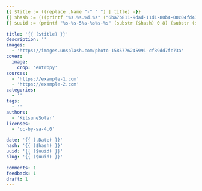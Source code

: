 ```yaml
---
{{ $title := ((replace .Name "-" " ") | title) -}}
{{ $hash := (((printf "%s.%s.%d.%s" ("6ba7b811-9dad-11d1-80b4-00c04fd430c8") (.File.UniqueID) (now.Unix) (delimit (shuffle (seq 999)) "")) | base64Encode) | sha1) -}}
{{ $uuid := (printf "%s-%s-5%s-%s%s-%s" (substr ($hash) 0 8) (substr ($hash) 8 4) (substr ($hash) 13 3) (index (slice "8" "9" "a" "b" | shuffle) 0) (substr ($hash) 17 3) (substr ($hash) 20 12)) -}}

title: '{{ ($title) }}'
description: ''
images:
  - 'https://images.unsplash.com/photo-1585776245991-cf89dd7fc73a'
cover:
  image:
    crop: 'entropy'
sources:
  - 'https://example-1.com'
  - 'https://example-2.com'
categories:
  - ''
tags:
  - ''
authors:
  - 'KitsuneSolar'
licenses:
  - 'cc-by-sa-4.0'

date: '{{ (.Date) }}'
hash: '{{ ($hash) }}'
uuid: '{{ ($uuid) }}'
slug: '{{ ($uuid) }}'

comments: 1
feedback: 1
draft: 1
---
```


